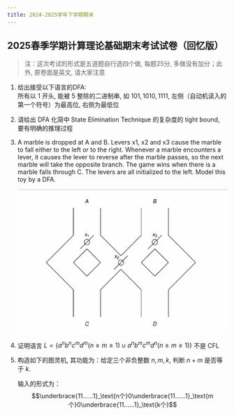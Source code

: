 ```yaml
---
title: 2024-2025学年下学期期末
---
```


## 2025春季学期计算理论基础期末考试试卷（回忆版）

> 注：这次考试的形式是五道题自行选四个做, 每题25分, 多做没有加分；此外, 原卷面是英文, 请大家注意

1. 给出接受以下语言的DFA:  
    所有以 $1$ 开头, 能被 $5$ 整除的二进制串, 如 $101, 1010, 1111$, 左侧（自动机读入的第一个符号）为最高位, 右侧为最低位

2. 请给出 DFA 化简中 State Elimination Technique 的复杂度的 tight bound, 要有明确的推理过程

3. A marble is dropped at A and B. Levers x1, x2 and x3 cause the marble to fall either to the left or to the right. Whenever a marble encounters a lever, it causes the lever to reverse after the marble passes, so the next marble will take the opposite branch. The game wins when there is a marble falls through C. The levers are all initialized to the left. Model this toy by a DFA.

    ![marble](./assets/marble.png)

4. 证明语言 $L = \{a^nb^nc^md^m (n \geq m \geq 1) \cup a^nb^mc^md^n (n \geq m \geq 1)\}$ 不是 CFL

5. 构造如下的图灵机, 其功能为：给定三个非负整数 $n, m, k$, 判断 $n + m$ 是否等于 $k$.

    输入的形式为：
    $$\underbrace{11……1}_\text{n个}0\underbrace{11……1}_\text{m个}0\underbrace{11……1}_\text{k个}$$
